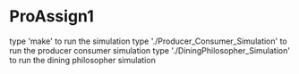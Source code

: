 # ProAssign1
type 'make' to run the simulation
type './Producer_Consumer_Simulation' to run the producer consumer simulation
type './DiningPhilosopher_Simulation' to run the dining philosopher simulation